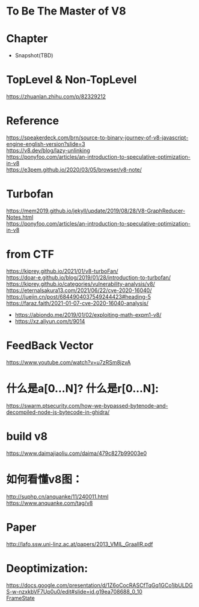 To Be The Master of V8
=============

Chapter
=============
* Snapshot(TBD)


TopLevel & Non-TopLevel
=============
https://zhuanlan.zhihu.com/p/82329212

Reference
=============
https://speakerdeck.com/brn/source-to-binary-journey-of-v8-javascript-engine-english-version?slide=3<br/>
https://v8.dev/blog/lazy-unlinking<br/>
https://ponyfoo.com/articles/an-introduction-to-speculative-optimization-in-v8<br/>
https://e3pem.github.io/2020/03/05/browser/v8-note/<br/>


Turbofan
=============
https://mem2019.github.io/jekyll/update/2019/08/28/V8-GraphReducer-Notes.html<br/>
https://ponyfoo.com/articles/an-introduction-to-speculative-optimization-in-v8 <br/>

from CTF
=============
https://kiprey.github.io/2021/01/v8-turboFan/<br/>
https://doar-e.github.io/blog/2019/01/28/introduction-to-turbofan/ <br/>
https://kiprey.github.io/categories/vulnerability-analysis/v8/<br/>
https://eternalsakura13.com/2021/06/22/cve-2020-16040/<br/>
https://juejin.cn/post/6844904037549244423#heading-5 <br/>
https://faraz.faith/2021-01-07-cve-2020-16040-analysis/ <br/>
* https://abiondo.me/2019/01/02/exploiting-math-expm1-v8/ <br/>
* https://xz.aliyun.com/t/9014 <br/>

FeedBack Vector
=============
https://www.youtube.com/watch?v=u7zRSm8jzvA <br/>

什么是a[0...N]? 什么是r[0...N]:
=============
https://swarm.ptsecurity.com/how-we-bypassed-bytenode-and-decompiled-node-js-bytecode-in-ghidra/ <br/>

build v8
=============
https://www.daimajiaoliu.com/daima/479c827b99003e0<br/>

如何看懂v8图：
=============
http://suphp.cn/anquanke/11/240011.html <br/>
https://www.anquanke.com/tag/v8 <br/>

Paper
=============
http://lafo.ssw.uni-linz.ac.at/papers/2013_VMIL_GraalIR.pdf <br/>

Deoptimization:
=============
https://docs.google.com/presentation/d/1Z6oCocRASCfTqGq1GCo1jbULDGS-w-nzxkbVF7Up0u0/edit#slide=id.g19ea708688_0_10 <br/>
[FrameState](https://p1umer.github.io/2019/07/03/V8-Optimize-FrameState/)
